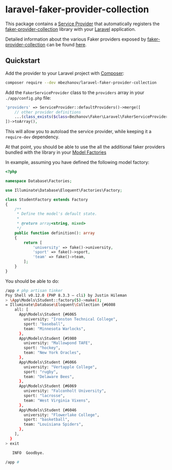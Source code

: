 # laravel-faker-provider-collection

This package contains a [Service Provider](https://laravel.com/docs/10.x/providers) that automatically registers the [faker-provider-collection](https://github.com/mbezhanov/faker-provider-collection) library with your [Laravel](https://laravel.com/) application.

Detailed information about the various Faker providers exposed by [faker-provider-collection](https://github.com/mbezhanov/faker-provider-collection) can be found [here](https://github.com/mbezhanov/faker-provider-collection/blob/master/README.md).

## Quickstart

Add the provider to your Laravel project with [Composer](https://getcomposer.org/):

```bash
composer require --dev mbezhanov/laravel-faker-provider-collection
```

Add the `FakerServiceProvider` class to the `providers` array in your `./app/config.php` file:

```php
'providers' => ServiceProvider::defaultProviders()->merge([
    // other provider definitions
    ...(class_exists($class=Bezhanov\Faker\Laravel\FakerServiceProvider::class) ? [$class] : [])
])->toArray(),
```

This will allow you to autoload the service provider, while keeping it a `require-dev` dependency.

At that point, you should be able to use the all the additional faker providers bundled with the library in your [Model Factories](https://laravel.com/docs/10.x/seeding#using-model-factories)

In example, assuming you have defined the following model factory:

```php
<?php

namespace Database\Factories;

use Illuminate\Database\Eloquent\Factories\Factory;

class StudentFactory extends Factory
{
    /**
     * Define the model's default state.
     *
     * @return array<string, mixed>
     */
    public function definition(): array
    {
        return [
            'university' => fake()->university,
            'sport' => fake()->sport,
            'team' => fake()->team,
        ];
    }
}
```

You should be able to do:

```bash
/app # php artisan tinker
Psy Shell v0.12.0 (PHP 8.3.3 — cli) by Justin Hileman
> \App\Models\Student::factory(5)->make();
= Illuminate\Database\Eloquent\Collection {#6008
    all: [
      App\Models\Student {#6065
        university: "Ironston Technical College",
        sport: "baseball",
        team: "Minnesota Warlocks",
      },
      App\Models\Student {#5980
        university: "Mallowpond TAFE",
        sport: "hockey",
        team: "New York Oracles",
      },
      App\Models\Student {#6066
        university: "Vertapple College",
        sport: "rugby",
        team: "Delaware Bees",
      },
      App\Models\Student {#6069
        university: "Falconholt University",
        sport: "lacrosse",
        team: "West Virginia Vixens",
      },
      App\Models\Student {#6046
        university: "Flowerlake College",
        sport: "basketball",
        team: "Louisiana Spiders",
      },
    ],
  }
> exit

   INFO  Goodbye.

/app # 
```
